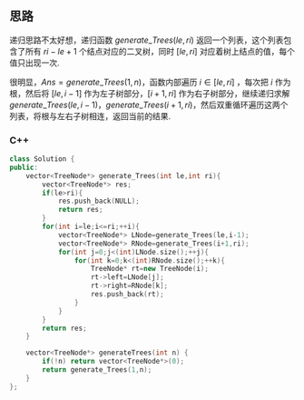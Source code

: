 ## 思路

递归思路不太好想，递归函数 $generate\_Trees(le,ri)$ 返回一个列表，这个列表包含了所有 $ri-le+1$ 个结点对应的二叉树，同时 $[le,ri]$ 对应着树上结点的值，每个值只出现一次.

很明显，$Ans=generate\_Trees(1,n)$，函数内部遍历 $i \in [le,ri]$ ，每次把 $i$ 作为根，然后将 $[le,i-1]$ 作为左子树部分，$[i+1,ri]$ 作为右子树部分，继续递归求解 $generate\_Trees(le,i-1)，generate\_Trees(i+1,ri)$，然后双重循环遍历这两个列表，将根与左右子树相连，返回当前的结果.


### C++

```c++
class Solution {
public:
    vector<TreeNode*> generate_Trees(int le,int ri){
        vector<TreeNode*> res;
        if(le>ri){
            res.push_back(NULL);
            return res;
        }
        for(int i=le;i<=ri;++i){
            vector<TreeNode*> LNode=generate_Trees(le,i-1);
            vector<TreeNode*> RNode=generate_Trees(i+1,ri);
            for(int j=0;j<(int)LNode.size();++j){
                for(int k=0;k<(int)RNode.size();++k){
                    TreeNode* rt=new TreeNode(i);
                    rt->left=LNode[j];
                    rt->right=RNode[k];
                    res.push_back(rt);
                }
            }
        }
        return res;
    }

    vector<TreeNode*> generateTrees(int n) {
        if(!n) return vector<TreeNode*>(0);
        return generate_Trees(1,n);
    }
};
```

